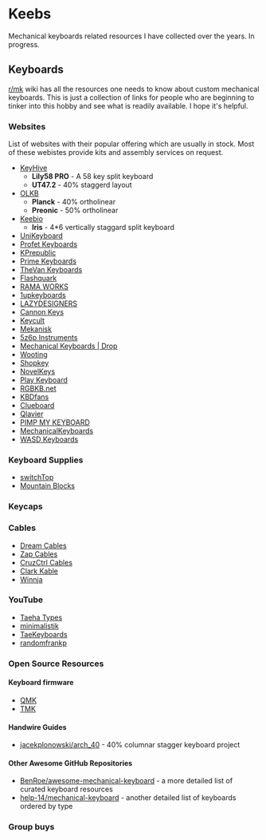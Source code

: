 # Keebs

Mechanical keyboards related resources I have collected over the years. In progress.

## Keyboards

[r/mk](https://www.reddit.com/r/MechanicalKeyboards/) wiki has all the resources
 one needs to know about custom mechanical keyboards. This is just a collection 
 of links for people who are beginning to tinker into this hobby and see what is
 readily available. I hope it's helpful.

### Websites

List of websites with their popular offering which are usually in stock. Most of these webistes provide kits and assembly services on request.

- [KeyHive](https://keyhive.xyz/shop)
  - **Lily58 PRO** - A 58 key split keyboard
  - **UT47.2** - 40% staggerd layout
- [OLKB](https://olkb.com/)
  - **Planck** - 40% ortholinear
  - **Preonic** - 50% ortholinear
- [Keebio](https://keeb.io/)
  - **Iris** - 4*6 vertically staggard split keyboard
- [UniKeyboard](https://unikeyboard.io/) 
- [Profet Keyboards](https://shop.profetkeyboards.com/)
- [KPrepublic](https://kprepublic.com/)
- [Prime Keyboards](https://www.primekb.com/collections/keyboards)
- [TheVan Keyboards](https://thevankeyboards.com/)
- [Flashquark](https://flashquark.com/)
- [RAMA WORKS](https://rama.works/)
- [1upkeyboards](https://www.1upkeyboards.com/)
- [LAZYDESIGNERS](http://lazydesigners.cn/)
- [Cannon Keys](https://cannonkeys.com/)
- [Keycult](https://keycult.io/)
- [Mekanisk](https://mekanisk.co/)
- [5z6p Instruments](https://5z6p.com/)
- [Mechanical Keyboards | Drop](https://drop.com/mechanical-keyboards/drops)
- [Wooting](https://wooting.io/)
- [Shopkey](https://shopkey.doyustudio.com/)
- [NovelKeys](https://novelkeys.xyz/)
- [Play Keyboard](https://play-keyboard.store/)
- [RGBKB.net](https://www.rgbkb.net/)
- [KBDfans](https://kbdfans.com/)
- [Clueboard](https://clueboard.co/)
- [Qlavier](https://www.qlavier.com/shop/)
- [PIMP MY KEYBOARD](https://pimpmykeyboard.com/)
- [MechanicalKeyboards](https://mechanicalkeyboards.com/shop/)
- [WASD Keyboards](https://www.wasdkeyboards.com/)

### Keyboard Supplies

- [switchTop](https://www.switchtop.com/)
- [Mountain Blocks](https://mountainblocks.com/)

### Keycaps

### Cables

- [Dream Cables](https://www.dream-cables.com/)
- [Zap Cables](https://zapcables.com/)
- [CruzCtrl Cables](https://cruzctrl.gg/)
- [Clark Kable](https://clarkkable.com/)
- [Winnja](https://www.winnja.com/)

### YouTube

- [Taeha Types](https://www.youtube.com/user/FeelgHoodMusic)
- [minimalistik](https://www.youtube.com/channel/UCZv7dyFdg4DIph6TIBlaVSQ)
- [TaeKeyboards](https://www.youtube.com/channel/UCllGwtW6scxAjM28fIgEozg)
- [randomfrankp](https://www.youtube.com/user/randomfrankp)

### Open Source Resources

#### Keyboard firmware

- [QMK](https://qmk.fm/)
- [TMK](https://github.com/tmk/tmk_keyboard)	

#### Handwire Guides

- [jacekplonowski/arch_40](https://github.com/jacekplonowski/arch_40) - 40% columnar stagger keyboard project

#### Other Awesome GitHub Repositories

- [BenRoe/awesome-mechanical-keyboard](https://github.com/BenRoe/awesome-mechanical-keyboard) - a more detailed list of curated keyboard resources
- [help-14/mechanical-keyboard](https://github.com/help-14/mechanical-keyboard) - another detailed list of keyboards ordered by type
	
### Group buys

